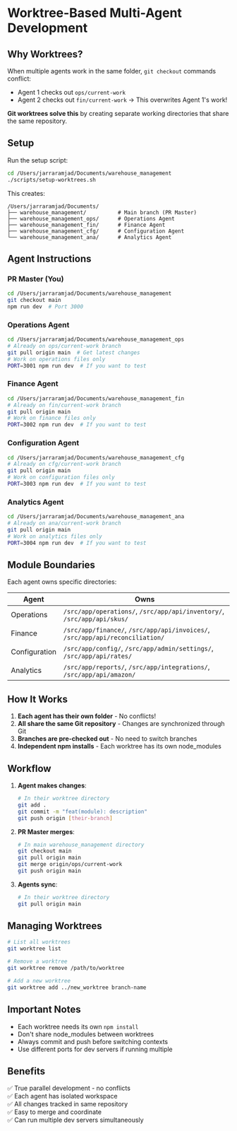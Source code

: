 # Worktree-Based Multi-Agent Development

## Why Worktrees?

When multiple agents work in the same folder, `git checkout` commands conflict:
- Agent 1 checks out `ops/current-work`
- Agent 2 checks out `fin/current-work` → This overwrites Agent 1's work!

**Git worktrees solve this** by creating separate working directories that share the same repository.

## Setup

Run the setup script:
```bash
cd /Users/jarraramjad/Documents/warehouse_management
./scripts/setup-worktrees.sh
```

This creates:
```
/Users/jarraramjad/Documents/
├── warehouse_management/          # Main branch (PR Master)
├── warehouse_management_ops/      # Operations Agent
├── warehouse_management_fin/      # Finance Agent
├── warehouse_management_cfg/      # Configuration Agent
└── warehouse_management_ana/      # Analytics Agent
```

## Agent Instructions

### PR Master (You)
```bash
cd /Users/jarraramjad/Documents/warehouse_management
git checkout main
npm run dev  # Port 3000
```

### Operations Agent
```bash
cd /Users/jarraramjad/Documents/warehouse_management_ops
# Already on ops/current-work branch
git pull origin main  # Get latest changes
# Work on operations files only
PORT=3001 npm run dev  # If you want to test
```

### Finance Agent
```bash
cd /Users/jarraramjad/Documents/warehouse_management_fin
# Already on fin/current-work branch
git pull origin main
# Work on finance files only
PORT=3002 npm run dev  # If you want to test
```

### Configuration Agent
```bash
cd /Users/jarraramjad/Documents/warehouse_management_cfg
# Already on cfg/current-work branch
git pull origin main
# Work on configuration files only
PORT=3003 npm run dev  # If you want to test
```

### Analytics Agent
```bash
cd /Users/jarraramjad/Documents/warehouse_management_ana
# Already on ana/current-work branch
git pull origin main
# Work on analytics files only
PORT=3004 npm run dev  # If you want to test
```

## Module Boundaries

Each agent owns specific directories:

| Agent | Owns |
|-------|------|
| Operations | `/src/app/operations/`, `/src/app/api/inventory/`, `/src/app/api/skus/` |
| Finance | `/src/app/finance/`, `/src/app/api/invoices/`, `/src/app/api/reconciliation/` |
| Configuration | `/src/app/config/`, `/src/app/admin/settings/`, `/src/app/api/rates/` |
| Analytics | `/src/app/reports/`, `/src/app/integrations/`, `/src/app/api/amazon/` |

## How It Works

1. **Each agent has their own folder** - No conflicts!
2. **All share the same Git repository** - Changes are synchronized through Git
3. **Branches are pre-checked out** - No need to switch branches
4. **Independent npm installs** - Each worktree has its own node_modules

## Workflow

1. **Agent makes changes**:
   ```bash
   # In their worktree directory
   git add .
   git commit -m "feat(module): description"
   git push origin [their-branch]
   ```

2. **PR Master merges**:
   ```bash
   # In main warehouse_management directory
   git checkout main
   git pull origin main
   git merge origin/ops/current-work
   git push origin main
   ```

3. **Agents sync**:
   ```bash
   # In their worktree directory
   git pull origin main
   ```

## Managing Worktrees

```bash
# List all worktrees
git worktree list

# Remove a worktree
git worktree remove /path/to/worktree

# Add a new worktree
git worktree add ../new_worktree branch-name
```

## Important Notes

- Each worktree needs its own `npm install`
- Don't share node_modules between worktrees
- Always commit and push before switching contexts
- Use different ports for dev servers if running multiple

## Benefits

✅ True parallel development - no conflicts  
✅ Each agent has isolated workspace  
✅ All changes tracked in same repository  
✅ Easy to merge and coordinate  
✅ Can run multiple dev servers simultaneously